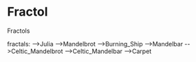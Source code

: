 # Fractol
Fractols

fractals:
  -->Julia
  -->Mandelbrot
  -->Burning_Ship
  -->Mandelbar
  -->Celtic_Mandelbrot
  -->Celtic_Mandelbar
  -->Carpet
